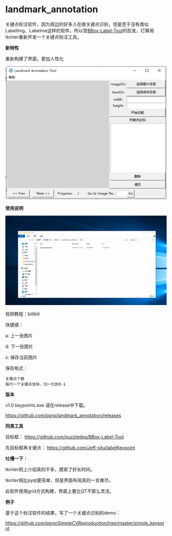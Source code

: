 # landmark_annotation
关键点标注软件，因为周边的好多人在做关键点识别，但是苦于没有类似LabelImg、Labelme这样的软件，所以受[BBox-Label-Tool]( https://github.com/puzzledqs/BBox-Label-Tool )的启发，打算用tkinter重新开发一个关键点标注工具。

**新特性**

重新构建了界面，更加人性化

![1586482369201](README.assets/1586482369201.png)



**使用说明**

![](./output.gif)

视频教程：bilibili

快捷键：

a: 上一张图片

d: 下一张图片

s: 保存当前图片

保存格式：

```
关键点个数
每行一个关键点坐标，归一化到0-1
```

**版本**

v1.0 keypoints.exe 请在release中下载。

 https://github.com/pprp/landmark_annotation/releases 

**同类工具**

目标框： https://github.com/puzzledqs/BBox-Label-Tool 

先目标框再关键点： https://github.com/Jeff-sjtu/labelKeypoint 

**吐槽一下：**

tkinter网上介绍真的不多，摸索了好长时间。

tkinter相比pyqt更简单，但是界面布局真的一言难尽。

此软件使用grid方式构建，界面上要比QT不那么灵活。

**例子**

基于这个标注软件的结果，写了一个关键点识别的demo：

 https://github.com/pprp/SimpleCVReproduction/tree/master/simple_keypoint 

